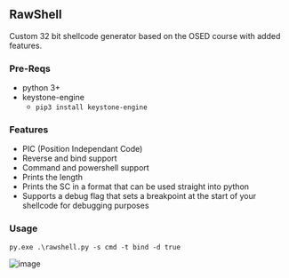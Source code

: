 ## RawShell
Custom 32 bit shellcode generator based on the OSED course with added features.

### Pre-Reqs
* python 3+
* keystone-engine
  * `pip3 install keystone-engine`

### Features
* PIC (Position Independant Code)
* Reverse and bind support
* Command and powershell support
* Prints the length
* Prints the SC in a format that can be used straight into python
* Supports a debug flag that sets a breakpoint at the start of your shellcode for debugging purposes

### Usage
```
py.exe .\rawshell.py -s cmd -t bind -d true
```
![image](https://github.com/user-attachments/assets/52a379b7-d96e-42cb-80d4-b78841f41082)
